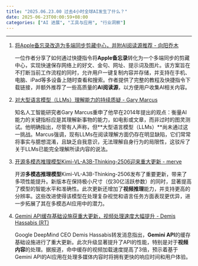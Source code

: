 ```yaml
---
title: "2025.06.23.00 过去4小时全球AI发生了什么？"
date: 2025-06-23T00:00:59+08:00
categories: ["AI 进展", "工具与应用", "行业洞察"]
---
```


---

1.  [将Apple备忘录改造为多端同步剪藏中心，并附AI阅读源推荐 - 向阳乔木](https://x.com/vista8/status/1936806591615074372)

    一位作者分享了如何通过快捷指令将**Apple备忘录**转化为一个多端同步的剪藏中心，实现快速保存网络上的好文、金句、网址、提示词及图片。该方案旨在不打断当前工作流程的同时，允许用户一键复制内容并存储，并支持在手机、电脑、iPad等多设备上随时查看和搜索。作者提供了完整的教程及快捷指令下载链接，并额外推荐了一些高质量的**AI阅读源**，以方便用户收集AI相关内容。

2.  [对大型语言模型（LLMs）理解能力的持续质疑 - Gary Marcus](https://x.com/GaryMarcus/status/1936785727305691630)

    知名人工智能研究者Gary Marcus重申了他早在2014年提出的观点：衡量AI能力的关键指标应是其理解新事物的能力，如电影或文章，而非过时的图灵测试。他明确指出，尽管有人声称，但**大型语言模型（LLMs）**尚未通过这一挑战。Marcus强调，现有LLMs在阅读理解方面仍存在明显缺陷，它们常常将事实与臆想混淆，且缺乏自我意识，无法理解自身行为的局限性，这驳斥了关于LLMs已能完全理解所读内容的说法。

3.  [开源多模态推理模型Kimi-VL-A3B-Thinking-2506迎来重大更新 - merve](https://x.com/mervenoyann/status/1936778223918219536)

    开源**多模态推理模型**Kimi-VL-A3B-Thinking-2506发布了重要更新，带来了多项性能提升。新版本在保持极小尺寸（仅30亿活跃参数）的同时，显著提高了模型的智能水平和准确性。此次更新还增加了**视频推理**能力，并支持更高的分辨率。这些改进使得该模型在处理复杂视觉和语言任务方面表现更优异，进一步拓展了其在多模态AI应用中的潜力。

4.  [Gemini API缓存基础设施获重大更新，视频处理速度大幅提升 - Demis Hassabis (RT)](https://x.com/demishassabis/status/1936767992739541258)

    Google DeepMind CEO Demis Hassabis转发消息指出，**Gemini API**的缓存基础设施进行了重大更新。此次升级显著提升了API的性能，特别是对于**视频内容**的处理。据报道，命中缓存的视频加载速度提高了3倍，预示着基于Gemini API的AI应用在处理多媒体内容时将拥有更快的响应时间和用户体验。